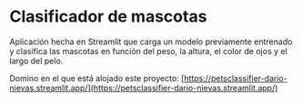 # Clasificador de mascotas

Aplicación hecha en Streamlit que carga un modelo previamente entrenado y clasifica las mascotas en función del peso, la altura, el color de ojos y el largo del pelo.

Domino en el que está alojado este proyecto: [https://petsclassifier-dario-nievas.streamlit.app/](https://petsclassifier-dario-nievas.streamlit.app/)
